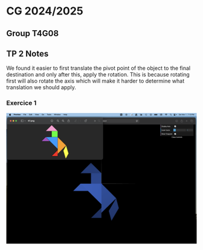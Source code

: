 # CG 2024/2025

## Group T4G08

## TP 2 Notes

We found it easier to first translate the pivot point of the object to the final destination and only after this, apply the rotation.
This is because rotating first will also rotate the axis which will make it harder to determine what translation we should apply.

### Exercice 1

![Screenshot 1](screenshots/47-horse.png)

